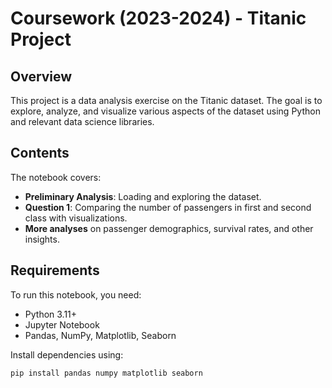 # Coursework (2023-2024) - Titanic Project  

## Overview  
This project is a data analysis exercise on the Titanic dataset. The goal is to explore, analyze, and visualize various aspects of the dataset using Python and relevant data science libraries.  

## Contents  
The notebook covers:  
- **Preliminary Analysis**: Loading and exploring the dataset.  
- **Question 1**: Comparing the number of passengers in first and second class with visualizations.  
- **More analyses** on passenger demographics, survival rates, and other insights.  

## Requirements  
To run this notebook, you need:  
- Python 3.11+  
- Jupyter Notebook  
- Pandas, NumPy, Matplotlib, Seaborn  

Install dependencies using:  
```bash
pip install pandas numpy matplotlib seaborn
